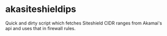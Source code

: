 # akasiteshieldips
Quick and dirty script which fetches Siteshield CIDR ranges from Akamai's api and uses that in firewall rules. 
